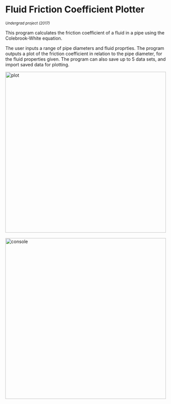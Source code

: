 # Fluid Friction Coefficient Plotter
<sup>*Undergrad project (2017)*</sup>

This program calculates the friction coefficient of a fluid in a pipe using the Colebrook-White equation.

The user inputs a range of pipe diameters and fluid proprties.
The program outputs a plot of the friction coefficient in relation to the pipe diameter, for the fluid properties given.
The program can also save up to 5 data sets, and import saved data for plotting.

<img src="https://github.com/alpepi12/fluid-friction-calculator/assets/91648886/5a9e8910-640a-4da1-9cca-bbfd49196ec7" alt="plot" height="500"/>
<br/>
<br/>
<img src="https://github.com/alpepi12/fluid-friction-calculator/assets/91648886/74ead4bb-0225-4653-9f94-f6e62cd8ff97" alt="console" height="500"/>
